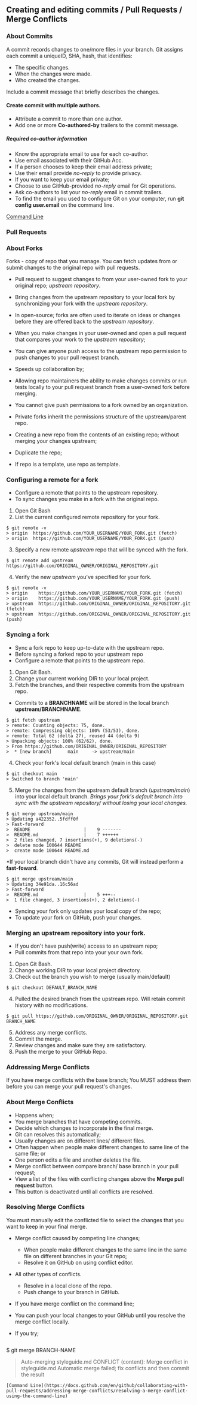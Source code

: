 ## Creating and editing commits / Pull Requests / Merge Conflicts

### About Commits
A commit records changes to one/more files in your branch.
Git assigns each commit a uniqueID, SHA, hash, that identifies:
- The specific changes.
- When the changes were made.
- Who created the changes.

Include a commit message that briefly describes the changes.
#### Create commit with multiple authors.
- Attribute a commit to more than one author.
- Add one or more **Co-authored-by** trailers to the commit message.
##### Required co-author information
- Know the appropriate email to use for each co-author.
- Use email associated with their GitHub Acc.
- If a person chooses to keep their email address private;
- Use their email provide *no-reply* to provide privacy.
- If you want to keep your email private;
- Choose to use GitHub-provided *no-reply* email for Git operations.
- Ask co-authors to list your *no-reply* email in commit trailers.
- To find the email you used to configure Git on your computer, run **git config user.email** on the command line.

[Command Line](https://docs.github.com/en/github/committing-changes-to-your-project/creating-and-editing-commits/creating-a-commit-with-multiple-authors)

### Pull Requests
### About Forks
Forks - copy of repo that you manage.
You can fetch updates from or submit changes to the original repo with pull requests.
- Pull request to suggest changes to from your user-owned fork to your original repo; *upstream repository*.
- Bring changes from the upstream repository to your local fork by synchronizing your fork with the *upstream repository*.
- In open-source; forks are often used to iterate on ideas or changes before they are offered back to the *upstream repository*.
- When you make changes in your user-owned and open a pull request that compares your work to the *upstream repository*;
- You can give anyone push access to the upstream repo permission to push changes to your pull request branch.
- Speeds up collaboration by;
- Allowing repo maintainers the ability to make changes commits or run tests locally to your pull request branch from a user-owned fork before merging.

- You cannot give push permissions to a fork owned by an organization.
- Private forks inherit the permissions structure of the upstream/parent repo.
- Creating a new repo from the contents of an existing repo; without merging your changes upstream;
- Duplicate the repo; 
- If repo is a template, use repo as template.

### Configuring a remote for a fork
- Configure a remote that points to the upstream repository.
- To sync changes you make in a fork with the original repo.

1. Open Git Bash
2. List the current configured remote repository for your fork.
  ```
 $ git remote -v
> origin  https://github.com/YOUR_USERNAME/YOUR_FORK.git (fetch)
> origin  https://github.com/YOUR_USERNAME/YOUR_FORK.git (push)
```

3. Specify a new remote *upstream* repo that will be synced with the fork.
  ```
  $ git remote add upstream https://github.com/ORIGINAL_OWNER/ORIGINAL_REPOSITORY.git
  ```
  
4. Verify the new *upstream* you've specified for your fork.
  ```
 $ git remote -v
> origin    https://github.com/YOUR_USERNAME/YOUR_FORK.git (fetch)
> origin    https://github.com/YOUR_USERNAME/YOUR_FORK.git (push)
> upstream  https://github.com/ORIGINAL_OWNER/ORIGINAL_REPOSITORY.git (fetch)
> upstream  https://github.com/ORIGINAL_OWNER/ORIGINAL_REPOSITORY.git (push)
  ```
  
### Syncing a fork
- Sync a fork repo to keep up-to-date with the upstream repo.
- Before syncing a forked repo to your upstream repo
- Configure a remote that points to the upstream repo.

1. Open Git Bash.
2. Change your current working DIR to your local project.
3. Fetch the branches, and their respective commits from the upstream repo.
  - Commits to a **BRANCHNAME** will be stored in the local branch **upstream/BRANCHNAME**.

```
$ git fetch upstream
> remote: Counting objects: 75, done.
> remote: Compressing objects: 100% (53/53), done.
> remote: Total 62 (delta 27), reused 44 (delta 9)
> Unpacking objects: 100% (62/62), done.
> From https://github.com/ORIGINAL_OWNER/ORIGINAL_REPOSITORY
>  * [new branch]      main     -> upstream/main
```

4. Check your fork's local default branch (main in this case)
```
$ git checkout main
> Switched to branch 'main'
```

5. Merge the changes from the upstream default branch (*upstream/main*) into your local default branch.
*Brings your fork's default branch into sync with the upstream repository/ without losing your local changes.*

```
$ git merge upstream/main
> Updating a422352..5fdff0f
> Fast-forward
>  README                    |    9 -------
>  README.md                 |    7 ++++++
>  2 files changed, 7 insertions(+), 9 deletions(-)
>  delete mode 100644 README
>  create mode 100644 README.md
```

*If your local branch didn't have any commits, Git will instead perform a **fast-foward**.

```
$ git merge upstream/main
> Updating 34e91da..16c56ad
> Fast-forward
>  README.md                 |    5 +++--
>  1 file changed, 3 insertions(+), 2 deletions(-)
```

- Syncing your fork only updates your local copy of the repo;
- To update your fork on GitHub, push your changes.

### Merging an upstream repository into your fork.
- If you don't have push(write) access to an upstream repo;
- Pull commits from that repo into your your own fork.
1. Open Git Bash.
2. Change working DIR to your local project directory.
3. Check out the branch you wish to merge (usually main/default)
```
$ git checkout DEFAULT_BRANCH_NAME
```
4. Pulled the desired branch from the upstream repo. Will retain commit history with no modifications. 
```
$ git pull https://github.com/ORIGINAL_OWNER/ORIGINAL_REPOSITORY.git BRANCH_NAME
```
5. Address any merge conflicts.
6. Commit the merge.
7. Review changes and make sure they are satisfactory.
8. Push the merge to your GitHub Repo.

### Addressing Merge Conflicts

If you have merge conflicts with the base branch;
You MUST address them before you can merge your pull request's changes.

### About Merge Conflicts
- Happens when;
- You merge branches that have competing commits.
- Decide which changes to incorporate in the final merge.
- Git can resolves this automatically;
- Usually changes are on different lines/ different files.
- Often happen when people make different changes to same line of the same file; or
- One person edits a file and another deletes the file.
- Merge conflict between compare branch/ base branch in your pull request;
- View a list of the files with conflicting changes above the **Merge pull request** button.
- This button is deactivated until all conflicts are resolved.

### Resolving Merge Conflicts
You must manually edit the conflicted file to select the changes that you want to keep in your final merge.
- Merge conflict caused by competing line changes; 
  - When people make different changes to the same line in the same file on different branches in your Git repo;
  - Resolve it on GitHub on using conflict editor.
- All other types of conflicts.
  - Resolve in a local clone of the repo.
  - Push change to your branch in GitHub.

- If you have merge conflict on the command line;
- You can push your local changes to your GitHub until you resolve the merge conflict locally.
- If you try;
  ```
$ git merge BRANCH-NAME
> Auto-merging styleguide.md
> CONFLICT (content): Merge conflict in styleguide.md
> Automatic merge failed; fix conflicts and then commit the result

```
[Command Line](https://docs.github.com/en/github/collaborating-with-pull-requests/addressing-merge-conflicts/resolving-a-merge-conflict-using-the-command-line)
